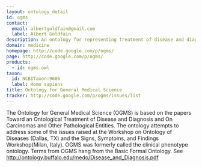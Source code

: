```yaml
---
layout: ontology_detail
id: ogms
contact: 
  email: albertgoldfain@gmail.com
  label: Albert Goldfain
description: An ontology for representing treatment of disease and diagnosis and on carcinomas and other pathological entities
domain: medicine
homepage: http://code.google.com/p/ogms/
page: http://code.google.com/p/ogms/
products: 
  - id: ogms.owl
taxon: 
  id: NCBITaxon:9606
  label: Homo sapiens
title: Ontology for General Medical Science
tracker: http://code.google.com/p/ogms/issues/list
---
```


The Ontology for General Medical Science (OGMS) is based on the papers Toward an Ontological Treatment of Disease and Diagnosis and On Carcinomas and Other Pathological Entities. The ontology attempts to address some of the issues raised at the Workshop on Ontology of Diseases (Dallas, TX) and the Signs, Symptoms, and Findings Workshop(Milan, Italy). OGMS was formerly called the clinical phenotype ontology. Terms from OGMS hang from the Basic Formal Ontology. See http://ontology.buffalo.edu/medo/Disease_and_Diagnosis.pdf
